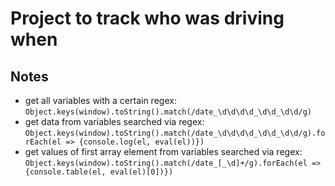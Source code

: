 # Project to track who was driving when

## Notes
- get all variables with a certain regex:
`Object.keys(window).toString().match(/date_\d\d\d\d_\d\d_\d\d/g)`
- get data from variables searched via regex:
`Object.keys(window).toString().match(/date_\d\d\d\d_\d\d_\d\d/g).forEach(el => {console.log(el, eval(el))})`
- get values of first array element from variables searched via regex:
`Object.keys(window).toString().match(/date_[_\d]+/g).forEach(el => {console.table(el, eval(el)[0])})`
